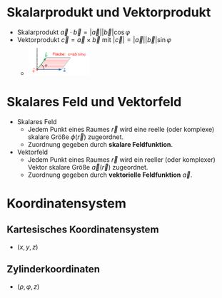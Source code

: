 # Skalarprodukt und Vektorprodukt 
- Skalarprodukt $\vec{a} \cdot \vec{b}=|\vec{a}||\vec{b}| \cos \varphi$ 
- Vektorprodukt $\vec{c}=\vec{a} \times \vec{b}$ mit $|\vec{c}|=|\vec{a}||\vec{b}| \sin \varphi$ 
	- <img src="https://raw.githubusercontent.com/xiaomeng-huang-study/images_Theoretische_Elektrotechnik/refs/heads/main/Scrennshot_2025-03-24_21-50-47.png?raw=" width="30%" /> 


# Skalares Feld und Vektorfeld 
- Skalares Feld 
	- Jedem Punkt eines Raumes $\overrightarrow{r}$ wird eine reelle (oder komplexe) skalare Größe $\phi(\overrightarrow{r})$ zugeordnet. 
	- Zuordnung gegeben durch **skalare Feldfunktion**. 
- Vektorfeld 
	- Jedem Punkt eines Raumes $\overrightarrow{r}$ wird ein reeller (oder komplexer) Vektor skalare Größe $\overrightarrow{a}(\overrightarrow{r})$ zugeordnet. 
	- Zuordnung gegeben durch **vektorielle Feldfunktion** $\overrightarrow{a}$. 


# Koordinatensystem 
## Kartesisches Koordinatensystem 
- $(x, y, z)$ 

## Zylinderkoordinaten 
- $(\rho, \varphi, z)$  

